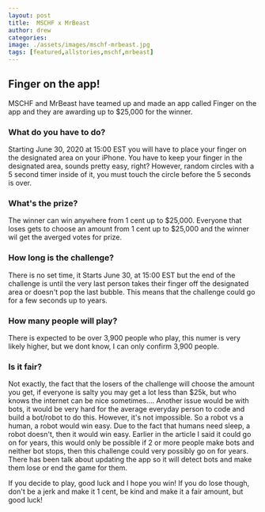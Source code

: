 ```yaml
---
layout: post
title:  MSCHF x MrBeast
author: drew
categories:
image: ./assets/images/mschf-mrbeast.jpg
tags: [featured,allstories,mschf,mrbeast]
---
```


## Finger on the app!
MSCHF and MrBeast have teamed up and made an app called Finger on the app and they are awarding up to $25,000 for the winner.


### What do you have to do?
Starting June 30, 2020 at 15:00 EST you will have to place your finger on the designated area on your iPhone. You have to keep your finger in the designated area, sounds pretty easy, right? However, random circles with a 5 second timer inside of it, you must touch the circle before the 5 seconds is over. 


### What's the prize?
The winner can win anywhere from 1 cent up to $25,000. Everyone that loses gets to choose an amount from 1 cent up to $25,000 and the winner wil get the averged votes for prize.


### How long is the challenge? 
There is no set time, it Starts June 30, at 15:00 EST but the end of the challenge is until the very last person takes their finger off the designated area or doesn't pop the last bubble. This means that the challenge could go for a few seconds up to years. 


### How many people will play? 
There is expected to be over 3,900 people who play, this numer is very likely higher, but we dont know, I can only confirm 3,900 people. 


### Is it fair?
Not exactly, the fact that the losers of the challenge will choose the amount you get, if everyone is salty you may get a lot less than $25k, but who knows the internet can be nice sometimes.... Another issue would be with bots, it would be very hard for the average everyday person to code and build a bot/robot to do this. However, it's not impossible. So a robot vs a human, a robot would win easy. Due to the fact that humans need sleep, a robot doesn't, then it would win easy. Earlier in the article I said it could go on for years, this would only be possible if 2 or more people make bots and neither bot stops, then this challenge could very possibly go on for years. There has been talk about updating the app so it will detect bots and make them lose or end the game for them. 


If you decide to play, good luck and I hope you win! If you do lose though, don't be a jerk and make it 1 cent, be kind and make it a fair amount, but good luck!
